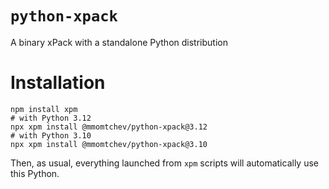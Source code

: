 # `python-xpack`

A binary xPack with a standalone Python distribution

# Installation

```shell
npm install xpm
# with Python 3.12
npx xpm install @mmomtchev/python-xpack@3.12
# with Python 3.10
npx xpm install @mmomtchev/python-xpack@3.10
```

Then, as usual, everything launched from `xpm` scripts will automatically use this Python.
